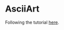 # AsciiArt
Following the tutorial [here](https://www.codeproject.com/Articles/20435/Using-C-To-Generate-ASCII-Art-From-An-Image).